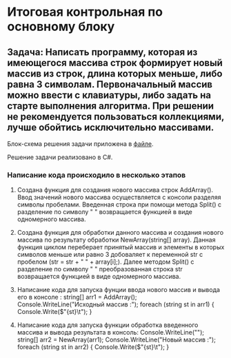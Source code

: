 # Итоговая контрольная по основному блоку
## Задача: Написать программу, которая из имеющегося массива строк формирует новый массив из строк, длина которых меньше, либо равна 3 символам. Первоначальный массив можно ввести с клавиатуры, либо задать на старте выполнения алгоритма. При решении не рекомендуется пользоваться коллекциями, лучше обойтись исключительно массивами.

Блок-схема решения задачи приложена в [файле](/Shema.pdf).

Решение задачи реализовано в C#.

### Написание кода происходило в несколько этапов

1. Создана функция для создания нового массива строк AddArray(). Ввод значений нового массива осуществляется с консоли разделяя символы пробелами. Введенная строка при помощи метода Split() с разделение по символу " " возвращается функцией в виде одномерного массива.
2. Создана функция для обработки данного массива  и создания нового массива по результату обработки NewArray(string[] array). Данная функция циклом переберает принятый массив и элементы в которых символов меньше или равно 3 добоваляет к переменной str  с  пробелом (str = str + " " + array[i];).
Далее методом Split() с разделение по символу " " преобразованная строка str возвращается функцией в виде одномерного массива.
3. Написание кода для запуска фунции ввода нового массив и вывода его в консоле : string[] arr1 = AddArray();
Console.WriteLine("Исходный массив :");
foreach (string st in arr1)
{
    Console.Write($"{st}\t");
}

4. Написание кода для запуска функции обработка введенного массива и вывода результата в консоль: Console.WriteLine("");
string[] arr2 = NewArray(arr1);
Console.WriteLine("Новый массив :");
foreach (string st in arr2)
{
    Console.Write($"{st}\t");
}